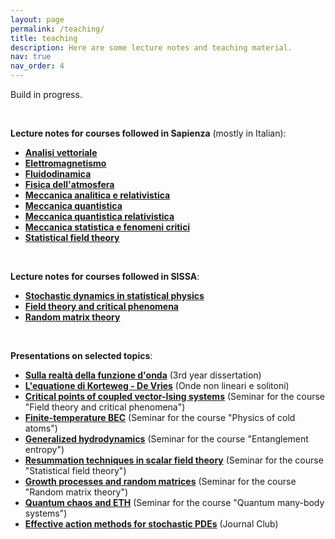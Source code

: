 ```yaml
---
layout: page
permalink: /teaching/
title: teaching
description: Here are some lecture notes and teaching material.
nav: true
nav_order: 4
---
```


Build in progress.


<p>&nbsp;</p>
<p><strong>Lecture notes for courses followed in Sapienza</strong> (mostly in Italian):</p>
<ul>
<li><a href="https://sonarventu.github.io/assets/Courses/Analisi_Vettoriale.pdf"><b>Analisi vettoriale</b></a></li>
<li><a href="https://sonarventu.github.io/assets/Courses/Elettromagnetismo.pdf"><b>Elettromagnetismo</b></a></li>
<li><a href="https://sonarventu.github.io/assets/Courses/Fluidodinamica.pdf"><b>Fluidodinamica</b></a></li>
<li><a href="https://sonarventu.github.io/assets/Courses/Fisica_Atmosfera.pdf"><b>Fisica dell'atmosfera</b></a></li>
<li><a href="https://sonarventu.github.io/assets/Courses/Meccanica_Analitica_Relativistica.pdf"><b>Meccanica analitica e relativistica</b></a></li>
<li><a href="https://sonarventu.github.io/assets/Courses/Meccanica_Quantistica.pdf"><b>Meccanica quantistica</b></a></li>
<li><a href="https://sonarventu.github.io/assets/Courses/Meccanica_Quantistica_Relativistica.pdf"><b>Meccanica quantistica relativistica</b></a></li>
<li><a href="https://sonarventu.github.io/assets/Courses/Meccanica_Statistica_Fenomeni_Critici.pdf"><b>Meccanica statistica e fenomeni critici</b></a></li>
<li><a href="https://sonarventu.github.io/assets/Courses/Statistical_Field_Theory.pdf"><b>Statistical field theory</b></a></li>
</ul>
<p>&nbsp;</p>
<p><strong>Lecture notes for courses followed in SISSA</strong>:</p>
<ul>
<li><a href="https://sonarventu.github.io/assets/Courses/Stochastic_dynamics_in_Statistical_Physics.pdf"><b>Stochastic dynamics in statistical physics</b></a></li>
<li><a href="https://sonarventu.github.io/assets/Courses/Field_Theory_and_Critical_Phenomena.pdf"><b>Field theory and critical phenomena</b></a></li>
<li><a href="https://sonarventu.github.io/assets/Courses/Random_Matrix_Theory.pdf"><b>Random matrix theory</b></a></li>
</ul>
<p>&nbsp;</p>
<p><strong>Presentations on selected topics</strong>:</p>
<ul>
<li><a href="https://sonarventu.github.io/assets/Selected_topics/Sulla_realta_funzione_onda.pdf"><b>Sulla realtà della funzione d'onda</b></a> (3rd year dissertation) </li>
<li><a href="https://sonarventu.github.io/assets/Selected_topics/KdV-Onde_non_lineari_e_solitoni.pdf"><b>L'equatione di Korteweg - De Vries</b></a> (Onde non lineari e solitoni)</li>
<li><a href="https://sonarventu.github.io/assets/Selected_topics/Critical_points_coupled_vector-Ising_systems.pdf"><b>Critical points of coupled vector-Ising systems</b></a> (Seminar for the course "Field theory and critical phenomena")</li>
<li><a href="https://sonarventu.github.io/assets/Selected_topics/Finite_temperature_BEC.pdf"><b>Finite-temperature BEC</b></a> (Seminar for the course "Physics of cold atoms")</li>
<li><a href="https://sonarventu.github.io/assets/Selected_topics/Generalized_hydrodynamics.pdf"><b>Generalized hydrodynamics</b></a> (Seminar for the course "Entanglement entropy")</li>
<li><a href="https://sonarventu.github.io/assets/Selected_topics/Resummation_techniques_in_scalar_field_theory.pdf"><b>Resummation techniques in scalar field theory</b></a> (Seminar for the course "Statistical field theory")</li>
<li><a href="https://sonarventu.github.io/assets/Selected_topics/Growth_processes_and_random_matrices.pdf"><b>Growth processes and random matrices</b></a> (Seminar for the course "Random matrix theory")</li>
<li><a href="https://sonarventu.github.io/assets/Selected_topics/Quantum_chaos_and_ETH.pdf"><b>Quantum chaos and ETH</b></a> (Seminar for the course "Quantum many-body systems")</li>
<li><a href="https://sonarventu.github.io/assets/Selected_topics/Effective_action_PDEs.pdf"><b>Effective action methods for stochastic PDEs</b></a> (Journal Club) </li>
</ul>